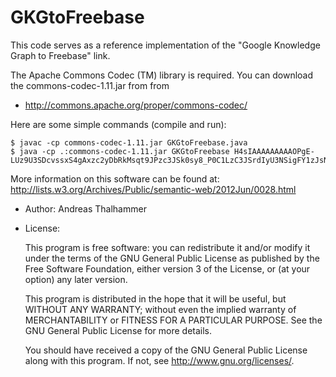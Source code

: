 GKGtoFreebase
=============
This code serves as a reference implementation of the 
"Google Knowledge Graph to Freebase" link.

The Apache Commons Codec (TM) library is required. You can download the 
commons-codec-1.11.jar from
from 
* http://commons.apache.org/proper/commons-codec/

Here are some simple commands (compile and run):
```
$ javac -cp commons-codec-1.11.jar GKGtoFreebase.java
$ java -cp .:commons-codec-1.11.jar GKGtoFreebase H4sIAAAAAAAAAOPgE-LUz9U3SDcvssxS4gAxzc2yDbRkMsqt9JPzc3JSk0sy8_P0C1LzC3JSrdIyU3NSigFY1zJsNQAAAA
```
More information on this software can be found at:
http://lists.w3.org/Archives/Public/semantic-web/2012Jun/0028.html

* Author: Andreas Thalhammer


* License:

    This program is free software: you can redistribute it and/or modify
    it under the terms of the GNU General Public License as published by
    the Free Software Foundation, either version 3 of the License, or
    (at your option) any later version.

    This program is distributed in the hope that it will be useful,
    but WITHOUT ANY WARRANTY; without even the implied warranty of
    MERCHANTABILITY or FITNESS FOR A PARTICULAR PURPOSE.  See the
    GNU General Public License for more details.

    You should have received a copy of the GNU General Public License
    along with this program.  If not, see <http://www.gnu.org/licenses/>.
